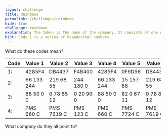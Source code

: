 ```yaml
---
layout: challenge
title: Rainbows
permalink: /challenges/rainbows
hide: true
challenge: rainbows
explanation: The token is the name of the company. It consists of one word.
hint: Code 1 is a series of hexadecimal numbers.
---
```


What do these codes mean?

| Code | Value 1    | Value 2    | Value 3   | Value 4    | Value 5    | Value 6    |
|------|------------|------------|-----------|------------|------------|------------|
| 1:   | 4285F4     | DB4437     | F4B400    | 4285F4     | 0F9D58     | DB4437     |
| 2:   | 66 133 244 | 219 68 55  | 244 180 0 | 66 133 244 | 15 157 88  | 219 68 55  |
| 3:   | 88 50 0 0  | 0 78 85 12 | 0 20 90 0 | 88 50 0 0  | 82 0 67 11 | 0 78 85 12 |
| 4:   | PMS 660 C  | PMS 7619 C | PMS 123 C | PMS 660 C  | PMS 7724 C | PMS 7619 C |

What company do they all point to?
